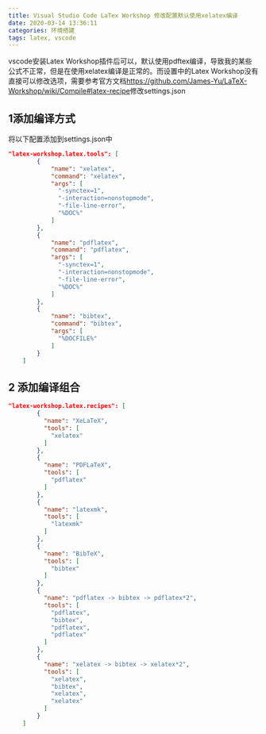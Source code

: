 ```yaml
---
title: Visual Studio Code LaTex Workshop 修改配置默认使用xelatex编译
date: 2020-03-14 13:36:11
categories: 环境搭建
tags: latex, vscode
---
```

vscode安装Latex Workshop插件后可以，默认使用pdftex编译，导致我的某些公式不正常，但是在使用xelatex编译是正常的。而设置中的Latex Workshop没有直接可以修改选项，需要参考官方文档<https://github.com/James-Yu/LaTeX-Workshop/wiki/Compile#latex-recipe>修改settings.json

<!-- more -->

## 1添加编译方式

将以下配置添加到settings.json中

```json
"latex-workshop.latex.tools": [
        {
            "name": "xelatex",
            "command": "xelatex",
            "args": [
              "-synctex=1",
              "-interaction=nonstopmode",
              "-file-line-error",
              "%DOC%"
            ]
        },
        {
            "name": "pdflatex",
            "command": "pdflatex",
            "args": [
              "-synctex=1",
              "-interaction=nonstopmode",
              "-file-line-error",
              "%DOC%"
            ]
        },
        {
            "name": "bibtex",
            "command": "bibtex",
            "args": [
              "%DOCFILE%"
            ]
        }
    ]
```

## 2 添加编译组合

``` json
"latex-workshop.latex.recipes": [
        {
          "name": "XeLaTeX",
          "tools": [
            "xelatex"
          ]
        },
        {
          "name": "PDFLaTeX",
          "tools": [
            "pdflatex"
          ]
        }, 
        {
          "name": "latexmk",
          "tools": [
            "latexmk"
          ]
        },
        {
          "name": "BibTeX",
          "tools": [
            "bibtex"
          ]
        },
        {
          "name": "pdflatex -> bibtex -> pdflatex*2",
          "tools": [
            "pdflatex",
            "bibtex",
            "pdflatex",
            "pdflatex"
          ]
        },
        {
          "name": "xelatex -> bibtex -> xelatex*2",
          "tools": [
            "xelatex",
            "bibtex",
            "xelatex",
            "xelatex"
          ]
        }
    ]
```